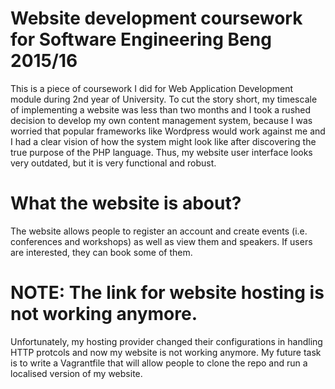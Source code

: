 # Website development coursework for Software Engineering Beng 2015/16
This is a piece of coursework I did for Web Application Development module during 2nd year of University. To cut the story short, my timescale of implementing a website was less than two months and I took a rushed decision to develop my own content management system, because I was worried that popular frameworks like Wordpress would work against me and I had a clear vision of how the system might look like after discovering the true purpose of the PHP language. Thus, my website user interface looks very outdated, but it is very functional and robust.

# What the website is about?
The website allows people to register an account and create events (i.e. conferences and workshops) as well as view them and speakers. If users are interested, they can book some of them.

# NOTE: The link for website hosting is not working anymore.
Unfortunately, my hosting provider changed their configurations in handling HTTP protcols and now my website is not working anymore. My future task is to write a Vagrantfile that will allow people to clone the repo and run a localised version of my website.
